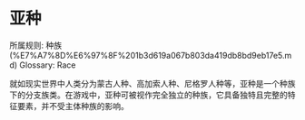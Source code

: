 # 亚种

所属规则: 种族 (%E7%A7%8D%E6%97%8F%201b3d619a067b803da419db8bd9eb17e5.md)
Glossary: Race

就如现实世界中人类分为蒙古人种、高加索人种、尼格罗人种等，亚种是一个种族下的分支族类。在游戏中，亚种可被视作完全独立的种族，它具备独特且完整的特征要素，并不受主体种族的影响。